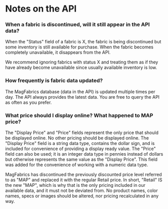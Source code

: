 # Notes on the API  

### When a fabric is discontinued, will it still appear in the API data?  

When the "Status" field of a fabric is X, the fabric is being discontinued but some inventory is still available for purchase. When the fabric becomes completely unavailable, it disappears from the API.  

We recommend ignoring fabrics with status X and treating them as if they have already become unavailable since usually available inventory is low.  

### How frequently is fabric data updated?  

The MagFabrics database (data in the API) is updated multiple times per day. The API always provides the latest data. You are free to query the API as often as you prefer.

### What price should I display online? What happened to MAP price?  

The "Display Price" and "Price" fields represent the only price that should be displayed online. No other pricing should be displayed online. The "Display Price" field is a string data type, contains the dollar sign, and is included for convenience of providing a display ready value. The "Price" field can also be used; it is an integer data type in pennies instead of dollars but otherwise represents the same value as the "Display Price". This field was added for the convenience of working with a numeric data type.  

MagFabrics has discontinued the previously discounted price level referred to as "MAP" and replaced it with the regular Retail price. In short, "Retail" IS the new "MAP", which is why that is the only pricing included in our available data, and it must not be deviated from. No product names, color names, specs or images should be altered, nor pricing recalculated in any way.
